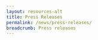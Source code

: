 ```yaml
---
layout: resources-alt
title: Press Releases 
permalink: /news/press-releases/
breadcrumb: Press releases
---
```

